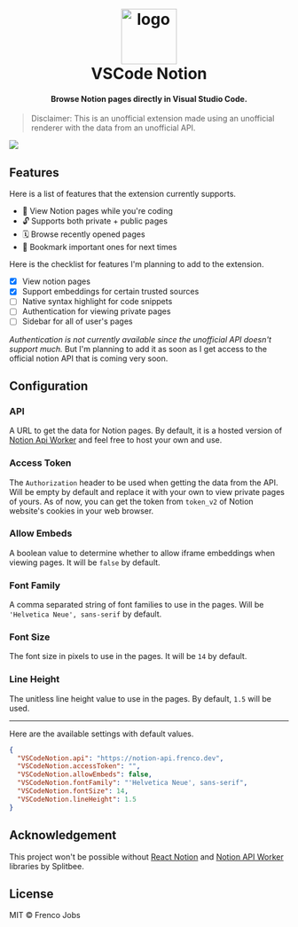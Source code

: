 <h1 align="center">
  <br>
  <img src="https://raw.githubusercontent.com/frencojobs/vscode-notion/dev/.github/vscode-notion.png" alt="logo" width="100" />
  <br>
  VSCode Notion
</h1>

<h4 align="center">Browse Notion pages directly in Visual Studio Code.</h4>

> Disclaimer: This is an unofficial extension made using an unofficial renderer with the data from an unofficial API.

<img align="center" src="https://raw.githubusercontent.com/frencojobs/vscode-notion/main/.github/demo.gif" />

## Features

Here is a list of features that the extension currently supports.

- 📄 View Notion pages while you're coding
- 🔓 Supports both private + public pages
- 🗓️ Browse recently opened pages
- 📌 Bookmark important ones for next times

Here is the checklist for features I'm planning to add to the extension.

- [x] View notion pages
- [x] Support embeddings for certain trusted sources
- [ ] Native syntax highlight for code snippets
- [ ] Authentication for viewing private pages
- [ ] Sidebar for all of user's pages

_Authentication is not currently available since the unofficial API doesn't support much._ But I'm planning to add it as soon as I get access to the official notion API that is coming very soon.

## Configuration

### API

A URL to get the data for Notion pages. By default, it is a hosted version of [Notion Api Worker](https://github.com/splitbee/notion-api-worker) and feel free to host your own and use.

### Access Token

The `Authorization` header to be used when getting the data from the API. Will be empty by default and replace it with your own to view private pages of yours. As of now, you can get the token from `token_v2` of Notion website's cookies in your web browser.

### Allow Embeds

A boolean value to determine whether to allow iframe embeddings when viewing pages. It will be `false` by default.

### Font Family

A comma separated string of font families to use in the pages. Will be `'Helvetica Neue', sans-serif` by default.

### Font Size

The font size in pixels to use in the pages. It will be `14` by default.

### Line Height

The unitless line height value to use in the pages. By default, `1.5` will be used.

---

Here are the available settings with default values.

```json
{
  "VSCodeNotion.api": "https://notion-api.frenco.dev",
  "VSCodeNotion.accessToken": "",
  "VSCodeNotion.allowEmbeds": false,
  "VSCodeNotion.fontFamily": "'Helvetica Neue', sans-serif",
  "VSCodeNotion.fontSize": 14,
  "VSCodeNotion.lineHeight": 1.5
}
```

## Acknowledgement

This project won't be possible without [React Notion](https://github.com/splitbee/react-notion) and [Notion API Worker](https://github.com/splitbee/notion-api-worker) libraries by Splitbee.

## License

MIT © Frenco Jobs
